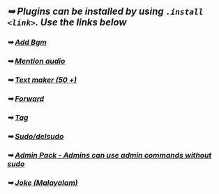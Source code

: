 ## _➥ Plugins can be installed by using `.install <link>`. Use the links below_
### _➥ [Add Bgm](https://gist.github.com/souravkl11/7cf9dcc3f5e210e6a718ce6af1096f18)_
### _➥ [Mention audio](https://gist.github.com/souravkl11/4c5c4474abf19f4f8bba23f2c1a7fb18)_
### _➥ [Text maker (50 +)](https://gist.github.com/souravkl11/b8fb22602f4c9b9e2bf46763f33de67f/)_
### _➥ [Forward](https://gist.github.com/souravkl11/4572ee07a2fd6862d22583a2562699e5/)_
### _➥ [Tag](https://gist.githubusercontent.com/souravkl11/4d7d0871061deba0af268eca17faee51/)_
### _➥ [Sudo/delsudo](https://gist.github.com/souravkl11/bc74f8ee25f894bdb09f120846e1c25d)_
### _➥ [Admin Pack - Admins can use admin commands without sudo](https://gist.github.com/souravkl11/06ed66a2cacdd53f09465d7babc65f4e)_
### _➥ [Joke (Malayalam)](https://gist.github.com/souravkl11/971495b95971d76947e8cec73fbaad66)_